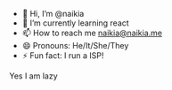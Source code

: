 - 👋 Hi, I’m @naikia
- 🌱 I’m currently learning react
- 📫 How to reach me naikia@naikia.me 
- 😄 Pronouns: He/It/She/They
- ⚡ Fun fact: I run a ISP!

Yes I am lazy
